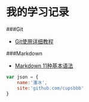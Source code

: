 # 我的学习记录

###Git 
*   [Git使用详细教程](http://www.admin10000.com/document/5374.html)


###Markdown
*   [Markdown 11种基本语法](http://www.cnblogs.com/hnrainll/p/3514637.html)




```javascript
var json = {
	name:'潘冰',
	site:'github.com/cupsbbb'
}
```